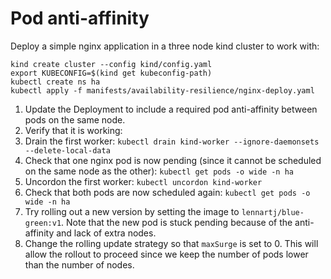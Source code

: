 # Pod anti-affinity

Deploy a simple nginx application in a three node kind cluster to work with:
```shell
kind create cluster --config kind/config.yaml
export KUBECONFIG=$(kind get kubeconfig-path)
kubectl create ns ha
kubectl apply -f manifests/availability-resilience/nginx-deploy.yaml
```

1. Update the Deployment to include a required pod anti-affinity between pods on the same node.
2. Verify that it is working:
  1. Drain the first worker: `kubectl drain kind-worker --ignore-daemonsets --delete-local-data`
  2. Check that one nginx pod is now pending (since it cannot be scheduled on the same node as the other): `kubectl get pods -o wide -n ha`
  3. Uncordon the first worker: `kubectl uncordon kind-worker`
  4. Check that both pods are now scheduled again: `kubectl get pods -o wide -n ha`
3. Try rolling out a new version by setting the image to `lennartj/blue-green:v1`.
  Note that the new pod is stuck pending because of the anti-affinity and lack of extra nodes.
4. Change the rolling update strategy so that `maxSurge` is set to 0.
  This will allow the rollout to proceed since we keep the number of pods lower than the number of nodes.
